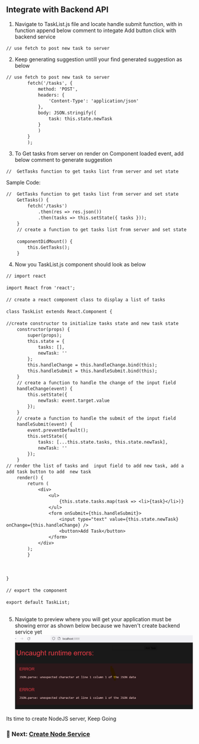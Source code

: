 ## Integrate with Backend API

1. Navigate to TaskList.js file and locate handle submit function, with in function append below comment to integate Add button click with backend service

```
// use fetch to post new task to server
```

2. Keep generating suggestion untill your find generated suggestion as below
```
// use fetch to post new task to server
        fetch('/tasks', {
            method: 'POST',
            headers: {
                'Content-Type': 'application/json'
            },
            body: JSON.stringify({
                task: this.state.newTask
            }
            )
        }
        );
```


3. To Get tasks from server on render on Component loaded event,  add below comment to generate suggestion

```
//  GetTasks function to get tasks list from server and set state
```

Sample Code:
```
//  GetTasks function to get tasks list from server and set state
    GetTasks() {
        fetch('/tasks')
            .then(res => res.json())
            .then(tasks => this.setState({ tasks }));
    }
    // create a function to get tasks list from server and set state
    
    componentDidMount() {
        this.GetTasks();
    }

```

4. Now you TaskList.js component should look as below

```
// import react

import React from 'react';

// create a react component class to display a list of tasks 

class TaskList extends React.Component {

//create constructor to initialize tasks state and new task state
    constructor(props) {
        super(props);
        this.state = {
            tasks: [],
            newTask: ''
        };
        this.handleChange = this.handleChange.bind(this);
        this.handleSubmit = this.handleSubmit.bind(this);
    }
    // create a function to handle the change of the input field
    handleChange(event) {
        this.setState({
            newTask: event.target.value
        });
    }
    // create a function to handle the submit of the input field
    handleSubmit(event) {
        event.preventDefault();
        this.setState({
            tasks: [...this.state.tasks, this.state.newTask],
            newTask: ''
        });
    }
// render the list of tasks and  input field to add new task, add a add task button to add  new task
    render() {
        return (
            <div>
                <ul>
                    {this.state.tasks.map(task => <li>{task}</li>)}
                </ul>
                <form onSubmit={this.handleSubmit}>
                    <input type="text" value={this.state.newTask} onChange={this.handleChange} />
                    <button>Add Task</button>
                </form>
            </div>
        );
        }


    
}

// export the component

export default TaskList;


```

5. Navigate to preview where you will get your application must be showing error as shown below because we haven't create backend service yet
![Preview](/static/preview4.png)


Its time to create NodeJS server, Keep Going

### 📁 Next: [Create Node Service](/create-nodejs-service/index.en.md)